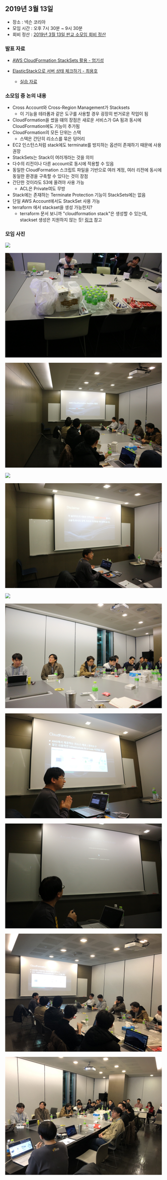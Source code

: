 ## 2019년 3월 13일
- 장소 : 넥슨 코리아
- 모임 시간 : 오후 7시 30분 ~ 9시 30분
- 회비 정산 : [2019년 3월 13일 판교 소모임 회비 정산](https://drive.google.com/file/d/1z_Blw_gv7s3GkFGjSeQqs7frXqsbrLmM/view?usp=sharing)



### 발표 자료
- [AWS CloudFormation StackSets 활용 - 엄기성](https://github.com/giseongeom/presentations/tree/master/2019/2019.03.12-AWS-pangyo)

- [ElasticStack으로 서버 상태 체크하기 - 최용호](https://www.slideshare.net/secret/uWyH4rf0MTtIO3)
    - [실습 자료](https://goo.gl/chhKE6)



### 소모임 중 논의 내용
- Cross Account와 Cross-Region Management가 Stacksets
    - 이 기능을 테라폼과 같은 도구를 사용할 경우 굉장히 번거로운 작업이 됨
- CloudFormation을 썼을 떄의 장점은 새로운 서비스가 GA 됨과 동시에 CloudFormation에도 기능이 추가됨
- CloudFormation의 모든 단위는 스택
    - 스택은 간단히 리소스를 묶은 덩어리
- EC2 인스턴스처럼 stack에도 terminate를 방지하는 옵션이 존재하기 때문에 사용 권장
- StackSets는 Stack이 여러개라는 것을 의미
- 다수의 리전이나 다른 account로 동시에 적용할 수 있음
- 동일한 CloudFormation 스크립트 파일을 기반으로 여러 계정, 여러 리전에 동시에 동일한 환경을 구축할 수 있다는 것이 장점
- 간단한 것이라도 S3에 올려야 사용 가능
    - ACL은 Private여도 무방
- Stack에는 존재하는 Terminate Protection 기능이 StackSets에는 없음
- 단일 AWS Account에서도 StackSet 사용 가능
- terraform 에서 stackset을 생성 가능한지?
    - terraform 문서 보니까 "cloudformation stack"은 생성할 수 있는데, stackset 생성은 지원하지 않는 듯! [링크](https://www.terraform.io/docs/providers/aws/r/cloudformation_stack.html) 참고




### 모임 사진
![](../images/IMG_4021.JPG)

![](../images/IMG_4022.JPG)

![](../images/IMG_4023.JPG)

![](../images/IMG_4024.JPG)

![](../images/IMG_4025.JPG)

![](../images/IMG_4026.JPG)

![](../images/IMG_4027.JPG)

![](../images/IMG_4028.JPG)

![](../images/IMG_4029.JPG)

![](../images/20190313_0.jpg)

![](../images/20190313_1.jpg)